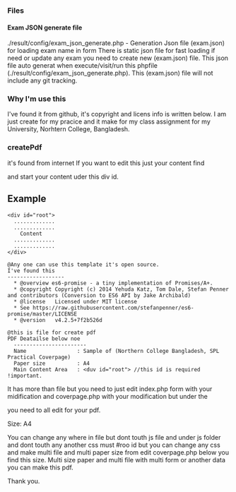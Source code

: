 ### Files

#### Exam JSON generate file
  ./result/config/exam_json_generate.php  - Generation Json file (exam.json) for loading exam name in form
    There is static json file for fast loading if need or update any exam you need to create new (exam.json) file. This json file auto generat when execute/visit/run this phpfile (./result/config/exam_json_generate.php).
    This (exam.json) file will not include any git tracking.


### Why I'm use this
I've found it from github, it's copyright and licens info is written below.
I am just create for my pracice and it make for my class assignment for my University, Norhtern College, Bangladesh.



### createPdf

  it's found from internet
  If you want to edit this just your content find <div id="root"> and start your content uder this div id.
  
  Example
  --------
    <div id="root">
      .............
      .............
        Content
      .............
      .............
    </div>
    
    @Any one can use this template it's open source.
    I've found this
    ------------------
      * @overview es6-promise - a tiny implementation of Promises/A+.
      * @copyright Copyright (c) 2014 Yehuda Katz, Tom Dale, Stefan Penner and contributors (Conversion to ES6 API by Jake Archibald)
      * @license   Licensed under MIT license
      * See https://raw.githubusercontent.com/stefanpenner/es6-promise/master/LICENSE
      * @version   v4.2.5+7f2b526d
  
    @this is file for create pdf
    PDF Deatailse below noe
      -----------------------
      Name                : Sample of (Northern College Bangladesh, SPL Practical Coverpage)
      Paper size          : A4
      Main Content Area   : <duv id="root"> //this id is required !important.


  It has more than file
  but you need to just edit index.php form with your midification and coverpage.php with your modification but under the <div id="root"> you need to all edit for your pdf.

  Size: A4

  You can change any where in file but dont touth js file and under js folder and dont touth any another css must #roo id but you can change any css and make multi file and multi paper size from edit coverpage.php below you find this size. Multi size paper and multi file with multi form or another data you can make this pdf.

  Thank you.

